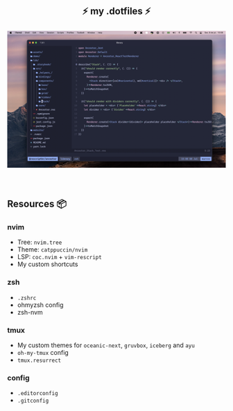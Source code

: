 <h2 align="center">
  <br>
  <span> ⚡ my .dotfiles ⚡ </span>
  <br>
  <br>
  <img src="./__assets/preview-v4.1.png" />
  <br>
 </h2>

<br>

## Resources 📦

### nvim
  - Tree: `nvim.tree`
  - Theme: `catppuccin/nvim`
  - LSP: `coc.nvim` + `vim-rescript`
  - My custom shortcuts

### zsh
  - `.zshrc`
  - ohmyzsh config
  - zsh-nvm

### tmux
  - My custom themes for `oceanic-next`, `gruvbox`, `iceberg` and `ayu`
  - `oh-my-tmux` config
  - `tmux.resurrect`

### config
  - `.editorconfig`
  - `.gitconfig`
